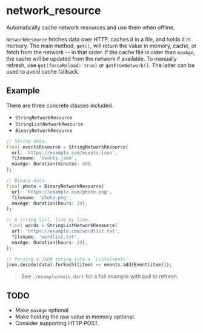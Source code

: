 # network_resource

Automatically cache network resources and use them when offline.

`NetworkResource` fetches data over HTTP, caches it in a file, and holds it in memory.
The main method, `get()`, will return the value in memory, cache,
or fetch from the network -- in that order. If the cache file is older than `maxAge`,
the cache will be updated from the network if available. To manually refresh, use `get(forceReload: true)`
or `getFromNetwork()`. The latter can be used to avoid cache fallback.

## Example

There are three concrete classes included.

* `StringNetworkResource`
* `StringListNetworkResource`
* `BinaryNetworkResource`

```dart
// String data.
final eventsResource = StringNetworkResource(
  url: 'https://example.com/events.json',
  filename: 'events.json',
  maxAge: Duration(minutes: 60),
);

// Binary data.
final photo = BinaryNetworkResource(
  url: 'https://example.com/photo.png',
  filename: 'photo.png',
  maxAge: Duration(hours: 24),
);

// A string list, line by line.
 final words = StringListNetworkResource(
  url: 'https://example.com/wordlist.txt',
  filename: 'wordlist.txt',
  maxAge: Duration(hours: 24),
);

// Parsing a JSON string into a `List<Event>`.
json.decode(data).forEach((item) => events.add(Event(item)));
```

> See `./example/main.dart` for a full example with pull to refresh.

## TODO

* Make `maxAge` optional.
* Make holding the raw value in memory optional.
* Consider supporting HTTP POST.
